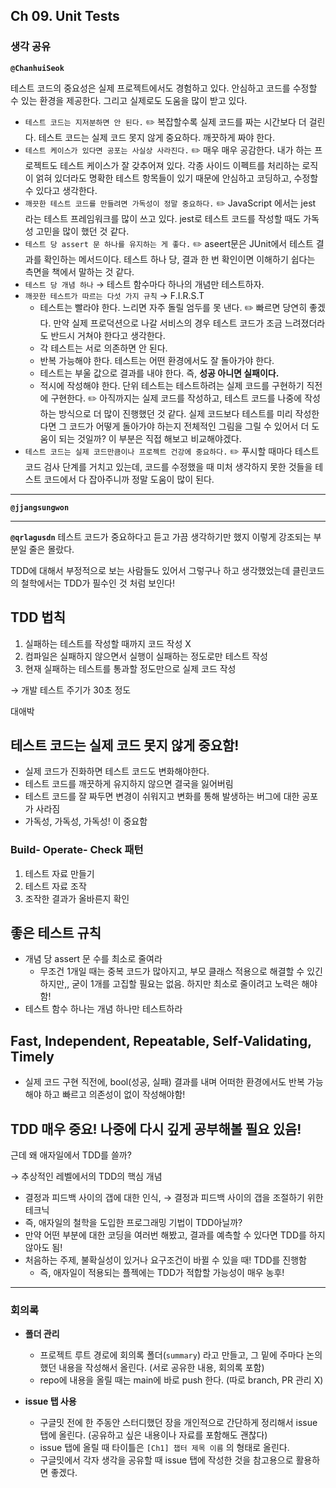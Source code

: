 ## **Ch 09. Unit Tests**

### **생각 공유**

**`@ChanhuiSeok`**

테스트 코드의 중요성은 실제 프로젝트에서도 경험하고 있다. 안심하고 코드를 수정할 수 있는 환경을 제공한다. 그리고 실제로도 도움을 많이 받고 있다.

- `테스트 코드는 지저분하면 안 된다.`
✏️ 복잡할수록 실제 코드를 짜는 시간보다 더 걸린다. 테스트 코드는 실제 코드 못지 않게 중요하다. 깨끗하게 짜야 한다.
- `테스트 케이스가 있다면 공포는 사실상 사라진다.` 
✏️ 매우 매우 공감한다. 내가 하는 프로젝트도 테스트 케이스가 잘 갖추어져 있다. 각종 사이드 이펙트를 처리하는 로직이 얽혀 있더라도 명확한 테스트 항목들이 있기 때문에 안심하고 코딩하고, 수정할 수 있다고 생각한다.
- `깨끗한 테스트 코드를 만들려면 가독성이 정말 중요하다.`
✏️ JavaScript 에서는 jest 라는 테스트 프레임워크를 많이 쓰고 있다. jest로 테스트 코드를 작성할 때도 가독성 고민을 많이 했던 것 같다.
- `테스트 당 assert 문 하나를 유지하는 게 좋다.` 
✏️ aseert문은 JUnit에서 테스트 결과를 확인하는 메서드이다. 테스트 하나 당, 결과 한 번 확인이면 이해하기 쉽다는 측면을 책에서 말하는 것 같다.
- `테스트 당 개념 하나` → 테스트 함수마다 하나의 개념만 테스트하자.
- `깨끗한 테스트가 따르는 다섯 가지 규칙` → F.I.R.S.T
    - 테스트는 빨라야 한다. 느리면 자주 돌릴 엄두를 못 낸다. ✏️ 빠르면 당연히 좋겠다. 만약 실제 프로덕션으로 나갈 서비스의 경우 테스트 코드가 조금 느려졌더라도 반드시 거쳐야 한다고 생각한다.
    - 각 테스트는 서로 의존하면 안 된다.
    - 반복 가능해야 한다. 테스트는 어떤 환경에서도 잘 돌아가야 한다.
    - 테스트는 부울 값으로 결과를 내야 한다. 즉, **성공 아니면 실패이다.**
    - 적시에 작성해야 한다. 단위 테스트는 테스트하려는 실제 코드를 구현하기 직전에 구현한다. ✏️ 아직까지는 실제 코드를 작성하고, 테스트 코드를 나중에 작성하는 방식으로 더 많이 진행했던 것 같다. 실제 코드보다 테스트를 미리 작성한다면 그 코드가 어떻게 돌아가야 하는지 전체적인 그림을 그릴 수 있어서 더 도움이 되는 것일까? 이 부분은 직접 해보고 비교해야겠다.
- `테스트 코드는 실제 코드만큼이나 프로젝트 건강에 중요하다.`
✏️ 푸시할 때마다 테스트 코드 검사 단계를 거치고 있는데, 코드를 수정했을 때 미처 생각하지 못한 것들을 테스트 코드에서 다 잡아주니까 정말 도움이 많이 된다.

---

**`@jjangsungwon`** 

---

**`@qrlagusdn`** 
테스트 코드가 중요하다고 듣고 가끔 생각하기만 했지 이렇게 강조되는 부분일 줄은 몰랐다.

TDD에 대해서 부정적으로 보는 사람들도 있어서 그렇구나 하고 생각했었는데 클린코드의 철학에서는 TDD가 필수인 것 처럼 보인다!

## TDD 법칙

1. 실패하는 테스트를 작성할 때까지 코드 작성 X
2. 컴파일은 실패하지 않으면서 실행이 실패하는 정도로만 테스트 작성
3. 현재 실패하는 테스트를 통과할 정도만으로 실제 코드 작성

→ 개발 테스트 주기가 30초 정도

대애박 

## 테스트 코드는 실제 코드 못지 않게 중요함!

- 실제 코드가 진화하면 테스트 코드도 변화해야한다.
- 테스트 코드를 깨끗하게 유지하지 않으면 결국을 잃어버림
- 테스트 코드를 잘 짜두면 변경이 쉬워지고 변화를 통해 발생하는 버그에 대한 공포가 사라짐
- 가독성, 가독성, 가독성! 이 중요함

### Build- Operate- Check 패턴

1. 테스트 자료 만들기
2. 테스트 자료 조작
3. 조작한 결과가 올바른지 확인

## 좋은 테스트 규칙

- 개념 당 assert 문 수를 최소로 줄여라
    - 무조건 1개일 때는 중복 코드가 많아지고, 부모 클래스 적용으로 해결할 수 있긴 하지만,, 굳이 1개를 고집할 필요는 없음. 하지만 최소로 줄이려고 노력은 해야함!
- 테스트 함수 하나는 개념 하나만 테스트하라

## Fast, Independent, Repeatable, Self-Validating, Timely

- 실제 코드 구현 직전에, bool(성공, 실패) 결과를 내며 어떠한 환경에서도 반복 가능 해야 하고 빠르고 의존성이 없이 작성해야함!

## TDD 매우 중요! 나중에 다시 깊게 공부해볼 필요 있음!

근데 왜 애자일에서 TDD를 쓸까?

→ 추상적인 레벨에서의 TDD의 핵심 개념

- 결정과 피드백 사이의 갭에 대한 인식, → 결정과 피드백 사이의 갭을 조절하기 위한 테크닉
- 즉, 애자일의 철학을 도입한 프로그래밍 기법이 TDD아닐까?
- 만약 어떤 부분에 대한 코딩을 여러번 해봤고, 결과를 예측할 수 있다면 TDD를 하지 않아도 됨!
- 처음하는 주제, 불확실성이 있거나 요구조건이 바뀔 수 있을 때!  TDD를 진행함
    - 즉, 애자일이 적용되는 플젝에는 TDD가 적합할 가능성이 매우 농후!
---

### **회의록**

- **폴더 관리**
  - 프로젝트 루트 경로에 회의록 폴더(`summary`) 라고 만들고, 그 밑에 주마다 논의했던 내용을 작성해서 올린다. (서로 공유한 내용, 회의록 포함)
  - repo에 내용을 올릴 때는 main에 바로 push 한다. (따로 branch, PR 관리 X)

- **issue 탭 사용**
  - 구글밋 전에 한 주동안 스터디했던 장을 개인적으로 간단하게 정리해서 issue 탭에 올린다. (공유하고 싶은 내용이나 자료를 포함해도 괜찮다)
  - issue 탭에 올릴 때 타이틀은 `[Ch1] 챕터 제목 이름` 의 형태로 올린다.
  - 구글밋에서 각자 생각을 공유할 때 issue 탭에 작성한 것을 참고용으로 활용하면 좋겠다.

